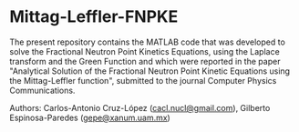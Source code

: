 # Mittag-Leffler-FNPKE
The present repository contains the MATLAB code that was developed to solve the Fractional Neutron Point Kinetics Equations, using the Laplace transform and the Green Function and which were reported in the paper "Analytical Solution of the Fractional Neutron Point Kinetic Equations using the Mittag-Leffler function", submitted to the journal Computer Physics Communications.

Authors: Carlos-Antonio Cruz-López (cacl.nucl@gmail.com), Gilberto Espinosa-Paredes (gepe@xanum.uam.mx)

